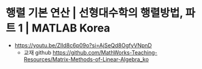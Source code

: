 # 행렬 기본 연산 | 선형대수학의 행렬방법, 파트 1 | MATLAB Korea
- https://youtu.be/ZlId8c6p09o?si=AjSeQd8OgfyVNpnD
  - 교재 github https://github.com/MathWorks-Teaching-Resources/Matrix-Methods-of-Linear-Algebra_ko

